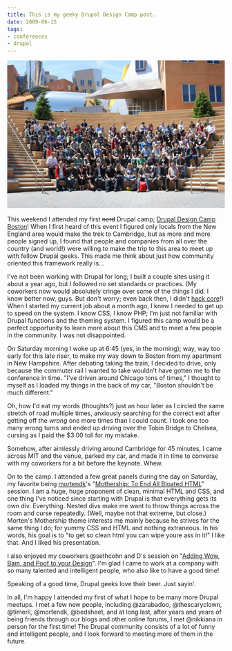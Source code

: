 ```yaml
---
title: This is my geeky Drupal Design Camp post.
date: 2009-06-15
tags:
- conferences
- drupal
---
```

![Drupal Design Camp Boston 2009 group photo.](../../images/d4d2009.jpg "Drupal Design Camp Boston 2009 group photo.")

This weekend I attended my first ~~nerd~~ Drupal camp; [Drupal Design Camp Boston](http://boston.design4drupal.org)! When I first heard of this event I figured only locals from the New England area would make the trek to Cambridge, but as more and more people signed up, I found that people and companies from all over the country (and world!) were willing to make the trip to this area to meet up with fellow Drupal geeks. This made me think about just how community oriented this framework really is...

I've not been working with Drupal for long; I built a couple sites using it about a year ago, but I followed no set standards or practices. (My coworkers now would absolutely cringe over some of the things I did. I know better now, guys. But don't worry; even back then, I didn't [hack core](http://drupal.org/node/144376)!) When I started my current job about a month ago, I knew I needed to get up to speed on the system. I know CSS, I know PHP; I'm just not familiar with Drupal functions and the theming system. I figured this camp would be a perfect opportunity to learn more about this CMS and to meet a few people in the community. I was not disappointed.

On Saturday morning I woke up at 6:45 (yes, in the morning); way, way too early for this late riser, to make my way down to Boston from my apartment in New Hampshire. After debating taking the train, I decided to drive, only because the commuter rail I wanted to take wouldn't have gotten me to the conference in time. "I've driven around Chicago tons of times," I thought to myself as I loaded my things in the back of my car, "Boston shouldn't be much different."

Oh, how I'd eat my words (thoughts?) just an hour later as I circled the same stretch of road multiple times, anxiously searching for the correct exit after getting off the *wrong* one more times than I could count. I took one too many wrong turns and ended up driving over the Tobin Bridge to Chelsea, cursing as I paid the $3.00 toll for my mistake.

Somehow, after aimlessly driving around Cambridge for 45 minutes, I came across MIT and the venue, parked my car, and made it in time to converse with my coworkers for a bit before the keynote. Whew.

On to the camp. I attended a few great panels during the day on Saturday, my favorite being [mortendk](http://twitter.com/mortendk)'s "[Mothership: To End All Bloated HTML](http://boston.design4drupal.org/session/mothership-end-all-bloated-html)" session. I am a huge, huge proponent of clean, minimal HTML and CSS, and one thing I've noticed since starting with Drupal is that everything gets its own div. Everything. Nested divs make me want to throw things across the room and curse repeatedly. (Well, maybe not that extreme, but close.) Morten's Mothership theme interests me mainly because he strives for the same thing I do; for yummy CSS and HTML and nothing extraneous. In his words, his goal is to "to get so clean html you can wipe youre ass in it!" I like that. And I liked his presentation.

I also enjoyed my coworkers @sethcohn and D's session on "[Adding Wow, Bam, and Poof to your Design](http://boston.design4drupal.org/session/adding-wham-pow-and-boof-your-design)". I'm glad I came to work at a company with so many talented and intelligent people, who also like to have a good time!

Speaking of a good time, Drupal geeks love their beer. Just sayin'.

In all, I'm happy I attended my first of what I hope to be many more Drupal meetups. I met a few new people, including @zarabadoo, @thescaryclown, @timeril, @mortendk, @bedsheet, and at long last, after years and years of being friends through our blogs and other online forums, I met @nikkiana in person for the first time! The Drupal community consists of a lot of funny and intelligent people, and I look forward to meeting more of them in the future.
